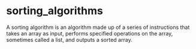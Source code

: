 # sorting_algorithms
A sorting algorithm is an algorithm made up of a series of instructions that takes an array as input, performs specified operations on the array, sometimes called a list, and outputs a sorted array. 
